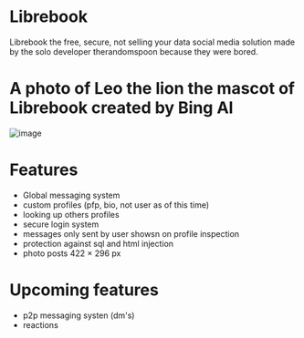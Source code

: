 # Librebook
Librebook the free, secure, not selling your data social media solution made by the solo developer therandomspoon because they were bored.

# A photo of Leo the lion the mascot of Librebook created by Bing AI
![image](https://github.com/therandomspoon/librebook/assets/107148755/c567fff8-e94e-4654-b4e4-fd920a9aa745)

# Features
- Global messaging system
- custom profiles (pfp, bio, not user as of this time)
- looking up others profiles
- secure login system
- messages only sent by user showsn on profile inspection
- protection against sql and html injection
- photo posts 422 × 296 px

# Upcoming features
- p2p messaging systen (dm's)
- reactions

